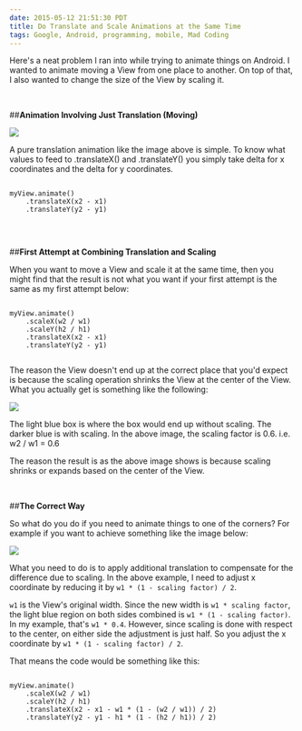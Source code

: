 ```yaml
---
date: 2015-05-12 21:51:30 PDT
title: Do Translate and Scale Animations at the Same Time
tags: Google, Android, programming, mobile, Mad Coding
---
```

Here's a neat problem I ran into while trying to animate things on Android. I
wanted to animate moving a View from one place to another. On top of that, I
also wanted to change the size of the View by scaling it.

<br>

##**Animation Involving Just Translation (Moving)**

<a href="//imagedatastore.appspot.com/ahBzfmltYWdlZGF0YXN0b3Jlcg0LEgVpbWFnZRipugQM" target="_blank"><img src="//imagedatastore.appspot.com/ahBzfmltYWdlZGF0YXN0b3Jlcg0LEgVpbWFnZRipugQM" class="centered"></a>

A pure translation animation like the image above is simple. To know what values
to feed to .translateX() and .translateY() you simply take delta for x
coordinates and the delta for y coordinates.

<pre><code class="java">
myView.animate()
    .translateX(x2 - x1)
    .translateY(y2 - y1)

</code></pre>

<br>

##**First Attempt at Combining Translation and Scaling**

When you want to move a View and scale it at the same time, then you might find
that the result is not what you want if your first attempt is the same as my
first attempt below:

<pre><code class="java">
myView.animate()
    .scaleX(w2 / w1)
    .scaleY(h2 / h1)
    .translateX(x2 - x1)
    .translateY(y2 - y1)

</code></pre>

The reason the View doesn't end up at the correct place that you'd expect is
because the scaling operation shrinks the View at the center of the View. What
you actually get is something like the following:

<a href="//imagedatastore.appspot.com/ahBzfmltYWdlZGF0YXN0b3Jlcg4LEgVpbWFnZRi5760DDA" target="_blank"><img src="//imagedatastore.appspot.com/ahBzfmltYWdlZGF0YXN0b3Jlcg4LEgVpbWFnZRi5760DDA" class="centered"></a>

The light blue box is where the box would end up without scaling. The darker
blue is with scaling. In the above image, the scaling factor is 0.6. i.e. w2 /
w1 = 0.6

The reason the result is as the above image shows is because scaling shrinks or
expands based on the center of the View.

<br>

##**The Correct Way**

So what do you do if you need to animate things to one of the corners? For
example if you want to achieve something like the image below:

<a href="//imagedatastore.appspot.com/ahBzfmltYWdlZGF0YXN0b3Jlcg4LEgVpbWFnZRjppeoDDA" target="_blank"><img src="//imagedatastore.appspot.com/ahBzfmltYWdlZGF0YXN0b3Jlcg4LEgVpbWFnZRjppeoDDA" class="centered"></a>

What you need to do is to apply additional translation to compensate for the
difference due to scaling. In the above example, I need to adjust x coordinate
by reducing it by `w1 * (1 - scaling factor) / 2`.

`w1` is the View's original width. Since the new width is `w1 * scaling factor`,
the light blue region on both sides combined is `w1 * (1 - scaling factor)`. In
my example, that's `w1 * 0.4`. However, since scaling is done with respect to
the center, on either side the adjustment is just half. So you adjust the x
coordinate by `w1 * (1 - scaling factor) / 2`.

That means the code would be something like this:

<pre><code class="java">
myView.animate()
    .scaleX(w2 / w1)
    .scaleY(h2 / h1)
    .translateX(x2 - x1 - w1 * (1 - (w2 / w1)) / 2)
    .translateY(y2 - y1 - h1 * (1 - (h2 / h1)) / 2)

</code></pre>
